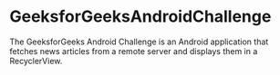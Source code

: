 # GeeksforGeeksAndroidChallenge
 The GeeksforGeeks Android Challenge is an Android application that fetches news articles from a remote server and displays them in a RecyclerView.
